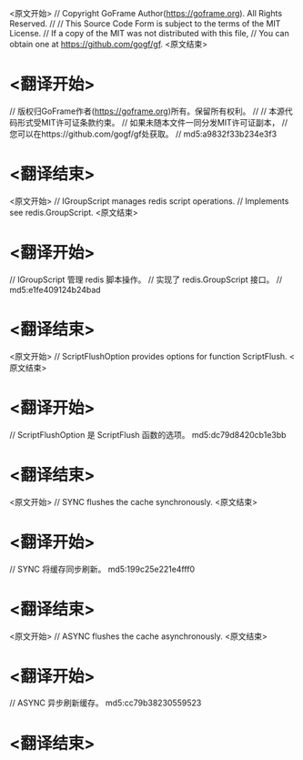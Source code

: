 
<原文开始>
// Copyright GoFrame Author(https://goframe.org). All Rights Reserved.
//
// This Source Code Form is subject to the terms of the MIT License.
// If a copy of the MIT was not distributed with this file,
// You can obtain one at https://github.com/gogf/gf.
<原文结束>

# <翻译开始>
// 版权归GoFrame作者(https://goframe.org)所有。保留所有权利。
//
// 本源代码形式受MIT许可证条款约束。
// 如果未随本文件一同分发MIT许可证副本，
// 您可以在https://github.com/gogf/gf处获取。
// md5:a9832f33b234e3f3
# <翻译结束>


<原文开始>
// IGroupScript manages redis script operations.
// Implements see redis.GroupScript.
<原文结束>

# <翻译开始>
// IGroupScript 管理 redis 脚本操作。
// 实现了 redis.GroupScript 接口。
// md5:e1fe409124b24bad
# <翻译结束>


<原文开始>
// ScriptFlushOption provides options for function ScriptFlush.
<原文结束>

# <翻译开始>
// ScriptFlushOption 是 ScriptFlush 函数的选项。 md5:dc79d8420cb1e3bb
# <翻译结束>


<原文开始>
// SYNC  flushes the cache synchronously.
<原文结束>

# <翻译开始>
// SYNC 将缓存同步刷新。 md5:199c25e221e4fff0
# <翻译结束>


<原文开始>
// ASYNC flushes the cache asynchronously.
<原文结束>

# <翻译开始>
// ASYNC 异步刷新缓存。 md5:cc79b38230559523
# <翻译结束>

